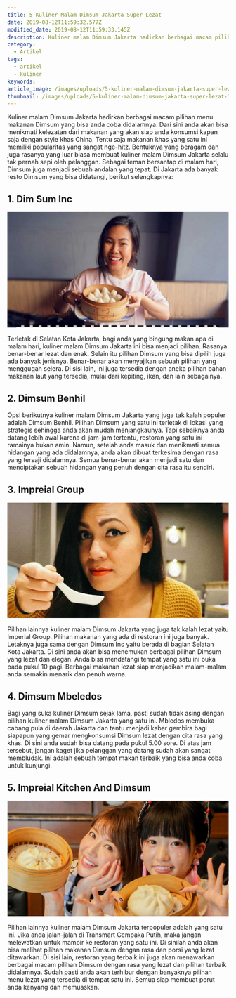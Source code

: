 ```yaml
---
title: 5 Kuliner Malam Dimsum Jakarta Super Lezat
date: 2019-08-12T11:59:32.577Z
modified_date: 2019-08-12T11:59:33.145Z
description: Kuliner malam Dimsum Jakarta hadirkan berbagai macam pilihan menu makanan Dimsum yang bisa anda coba di sana.
category:
  - Artikel
tags:
  - artikel
  - kuliner
keywords:
article_image: /images/uploads/5-kuliner-malam-dimsum-jakarta-super-lezat-1.jpg
thumbnail: /images/uploads/5-kuliner-malam-dimsum-jakarta-super-lezat-1-001.jpg
---
```

Kuliner malam Dimsum Jakarta hadirkan berbagai macam pilihan menu makanan Dimsum yang bisa anda coba didalamnya. Dari sini anda akan bisa menikmati kelezatan dari makanan yang akan siap anda konsumsi kapan saja dengan style khas China. Tentu saja makanan khas yang satu ini memiliki popularitas yang sangat nge-hitz. Bentuknya yang beragam dan juga rasanya yang luar biasa membuat kuliner malam Dimsum Jakarta selalu tak pernah sepi oleh pelanggan. Sebagai teman bersantap di malam hari, Dimsum juga menjadi sebuah andalan yang tepat. Di Jakarta ada banyak resto Dimsum yang bisa didatangi, berikut selengkapnya:



## 1. Dim Sum Inc

![5 Kuliner Malam Dimsum Jakarta Super Lezat](/images/uploads/5-kuliner-malam-dimsum-jakarta-super-lezat-3.jpg)

Terletak di Selatan Kota Jakarta, bagi anda yang bingung makan apa di malam hari, kuliner malam Dimsum Jakarta ini bisa menjadi pilihan. Rasanya benar-benar lezat dan enak. Selain itu pilihan Dimsum yang bisa dipilih juga ada banyak jenisnya. Benar-benar akan menyajikan sebuah pilihan yang menggugah selera. Di sisi lain, ini juga tersedia dengan aneka pilihan bahan makanan laut yang tersedia, mulai dari kepiting, ikan, dan lain sebagainya.



## 2.  Dimsum Benhil

Opsi berikutnya kuliner malam Dimsum Jakarta yang juga tak kalah populer adalah Dimsum Benhil. Pilihan Dimsum yang satu ini terletak di lokasi yang strategis sehingga anda akan mudah menjangkaunya. Tapi sebaiknya anda datang lebih awal karena di jam-jam tertentu, restoran yang satu ini ramainya bukan amin. Namun, setelah anda masuk dan menikmati semua hidangan yang ada didalamnya, anda akan dibuat terkesima dengan rasa yang tersaji didalamnya. Semua benar-benar akan menjadi satu dan menciptakan sebuah hidangan yang penuh dengan cita rasa itu sendiri.



## 3. Impreial Group

![5 Kuliner Malam Dimsum Jakarta Super Lezat](/images/uploads/5-kuliner-malam-dimsum-jakarta-super-lezat-2.jpg)

Pilihan lainnya kuliner malam Dimsum Jakarta yang juga tak kalah lezat yaitu Imperial Group. Pilihan makanan yang ada di restoran ini juga banyak. Letaknya juga sama dengan Dimsum Inc yaitu berada di bagian Selatan Kota Jakarta. Di sini anda akan bisa menemukan berbagai pilihan Dimsum yang lezat dan elegan. Anda bisa mendatangi tempat yang satu ini buka pada pukul 10 pagi. Berbagai makanan lezat siap menjadikan malam-malam anda semakin menarik dan penuh warna.



## 4. Dimsum Mbeledos

Bagi yang suka kuliner Dimsum sejak lama, pasti sudah tidak asing dengan pilihan kuliner malam Dimsum Jakarta yang satu ini. Mbledos membuka cabang pula di daerah Jakarta dan tentu menjadi kabar gembira bagi siapapun yang gemar mengkonsumsi Dimsum lezat dengan cita rasa yang khas. Di sini anda sudah bisa datang pada pukul 5.00 sore. Di atas jam tersebut, jangan kaget jika pelanggan yang datang sudah akan sangat membludak. Ini adalah sebuah tempat makan terbaik yang bisa anda coba untuk kunjungi.



## 5. Impreial Kitchen And Dimsum

![5 Kuliner Malam Dimsum Jakarta Super Lezat](/images/uploads/5-kuliner-malam-dimsum-jakarta-super-lezat-1.jpg)

Pilihan lainnya kuliner malam Dimsum Jakarta terpopuler adalah yang satu ini. Jika anda jalan-jalan di Transmart Cempaka Putih, maka jangan melewatkan untuk mampir ke restoran yang satu ini. Di sinilah anda akan bisa melihat pilihan makanan Dimsum dengan rasa dan porsi yang lezat ditawarkan. Di sisi lain, restoran yang terbaik ini juga akan menawarkan berbagai macam pilihan Dimsum dengan rasa yang lezat dan pilihan terbaik didalamnya. Sudah pasti anda akan terhibur dengan banyaknya pilihan menu lezat yang tersedia di tempat satu ini. Semua siap membuat perut anda kenyang dan memuaskan.
